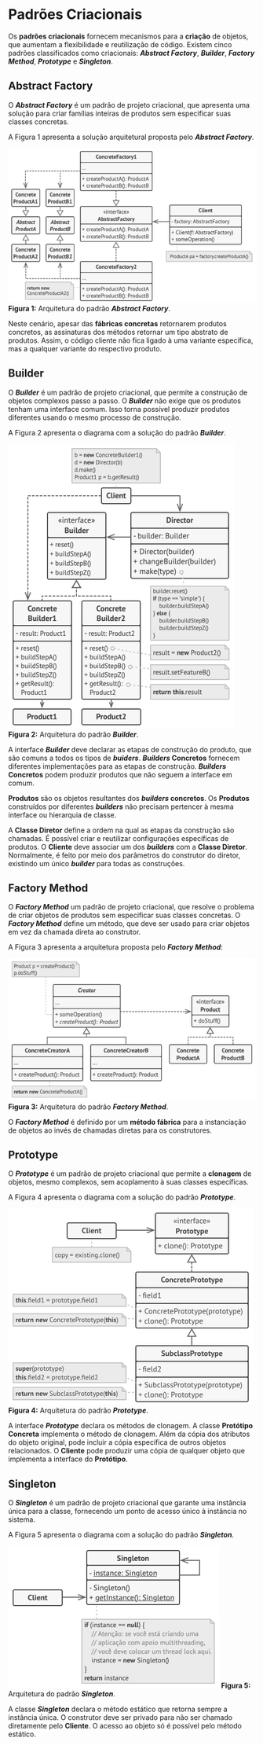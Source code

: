 # Padrões Criacionais

Os **padrões criacionais** fornecem mecanismos para a **criação** de objetos, que aumentam a flexibilidade e reutilização de código. Existem cinco padrões classificados como criacionais: ***Abstract Factory***, ***Builder***, ***Factory Method***, ***Prototype*** e ***Singleton***.

## Abstract Factory

O ***Abstract Factory*** é um padrão de projeto criacional, que apresenta uma solução para criar famílias inteiras de produtos sem especificar suas classes concretas.

A Figura 1 apresenta a solução arquitetural proposta pelo ***Abstract Factory***.

![Abstract Factory](../imagens/criacionais/abstract_factory/abstract_factory_3.png)
**Figura 1:** Arquitetura do padrão ***Abstract Factory***.

Neste cenário, apesar das **fábricas concretas** retornarem produtos concretos, as assinaturas dos métodos retornar um tipo abstrato de produtos. Assim, o código cliente não fica ligado à uma variante específica, mas a qualquer variante do respectivo produto.

## Builder

O ***Builder*** é um padrão de projeto criacional, que permite a construção de objetos complexos passo a passo. O ***Builder*** não exige que os produtos tenham uma interface comum. Isso torna possível produzir produtos diferentes usando o mesmo processo de construção.

A Figura 2 apresenta o diagrama com a solução do padrão ***Builder***.

![Builder](../imagens/criacionais/builder/builder_2.png)
**Figura 2:** Arquitetura do padrão ***Builder***.

A interface ***Builder*** deve declarar as etapas de construção do produto, que são comuns a todos os tipos de ***buiders***. ***Builders* Concretos** fornecem diferentes implementações para as etapas de construção. ***Builders* Concretos** podem produzir produtos que não seguem a interface em comum.

**Produtos** são os objetos resultantes dos ***builders* concretos**. Os **Produtos** construídos por diferentes ***builders*** não precisam pertencer à mesma interface ou hierarquia de classe.

A **Classe Diretor** define a ordem na qual as etapas da construção são chamadas. É possível criar e reutilizar configurações específicas de produtos. O **Cliente** deve associar um dos ***builders*** com a **Classe Diretor**. Normalmente, é feito por meio dos parâmetros do construtor do diretor, existindo um único ***builder*** para todas as construções.

## Factory Method

O ***Factory Method*** um padrão de projeto criacional, que resolve o problema de criar objetos de produtos sem especificar suas classes concretas. O ***Factory Method*** define um método, que deve ser usado para criar objetos em vez da chamada direta ao construtor.

A Figura 3 apresenta a arquitetura proposta pelo ***Factory Method***:

![Factory Method](../imagens/criacionais/factory_method/factory_method_2.png)
**Figura 3:** Arquitetura do padrão ***Factory Method***.

O ***Factory Method*** é definido por um **método fábrica** para a instanciação de objetos ao invés de chamadas diretas para os construtores.

## Prototype

O ***Prototype*** é um padrão de projeto criacional que permite a **clonagem** de objetos, mesmo complexos, sem acoplamento à suas classes específicas.

A Figura 4 apresenta o diagrama com a solução do padrão ***Prototype***.

![Prototype](../imagens/criacionais/prototype/prototype_2.png)
**Figura 4:** Arquitetura do padrão ***Prototype***.

A interface ***Prototype*** declara os métodos de clonagem. A classe **Protótipo Concreta** implementa o método de clonagem. Além da cópia dos atributos do objeto original, pode incluir a cópia específica de outros objetos relacionados. O **Cliente** pode produzir uma cópia de qualquer objeto que implementa a interface do **Protótipo**.

## Singleton

O ***Singleton*** é um padrão de projeto criacional que garante uma instância única para a classe, fornecendo um ponto de acesso único à instância no sistema.

A Figura 5 apresenta o diagrama com a solução do padrão ***Singleton***.

![Singleton](../imagens/criacionais/singleton/singleton_3.png)
**Figura 5:** Arquitetura do padrão ***Singleton***.

A classe ***Singleton*** declara o método estático que retorna sempre a instância única. O construtor deve ser privado para não ser chamado diretamente pelo **Cliente**. O acesso ao objeto só é possível pelo método estático.
